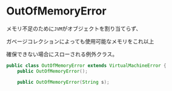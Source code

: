 # OutOfMemoryError

メモリ不足のために`JVM`がオブジェクトを割り当てらず、

ガベージコレクションによっても使用可能なメモリをこれ以上

確保できない場合にスローされる例外クラス。

```java
public class OutOfMemoryError extends VirtualMachineError {
    public OutOfMemoryError();

    public OutOfMemoryError(String s);
```
